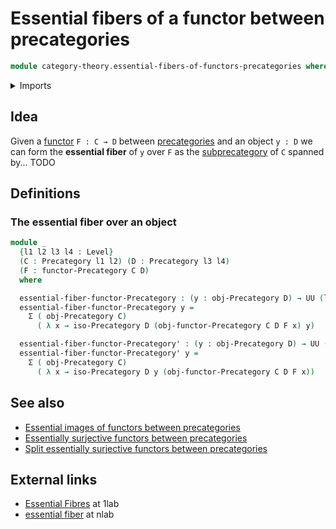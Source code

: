 # Essential fibers of a functor between precategories

```agda
module category-theory.essential-fibers-of-functors-precategories where
```

<details><summary>Imports</summary>

```agda
open import category-theory.functors-precategories
open import category-theory.isomorphisms-in-precategories
open import category-theory.precategories
open import category-theory.subprecategories

open import foundation.dependent-pair-types
open import foundation.existential-quantification
open import foundation.sets
open import foundation.universe-levels
```

</details>

## Idea

Given a [functor](category-theory.functors-precategories.md) `F : C → D` between
[precategories](category-theory.precategories.md) and an object `y : D` we can
form the **essential fiber** of `y` over `F` as the
[subprecategory](category-theory.subprecategories.md) of `C` spanned by... TODO

## Definitions

### The essential fiber over an object

```agda
module _
  {l1 l2 l3 l4 : Level}
  (C : Precategory l1 l2) (D : Precategory l3 l4)
  (F : functor-Precategory C D)
  where

  essential-fiber-functor-Precategory : (y : obj-Precategory D) → UU (l1 ⊔ l4)
  essential-fiber-functor-Precategory y =
    Σ ( obj-Precategory C)
      ( λ x → iso-Precategory D (obj-functor-Precategory C D F x) y)

  essential-fiber-functor-Precategory' : (y : obj-Precategory D) → UU (l1 ⊔ l4)
  essential-fiber-functor-Precategory' y =
    Σ ( obj-Precategory C)
      ( λ x → iso-Precategory D y (obj-functor-Precategory C D F x))
```

## See also

- [Essential images of functors between precategories](category-theory.essential-images-of-functors-precategories.md)
- [Essentially surjective functors between precategories](category-theory.essentially-surjective-functor-precategories.md)
- [Split essentially surjective functors between precategories](category-theory.split.essentially-surjective-functor-precategories.md)

## External links

- [Essential Fibres](https://1lab.dev/Cat.Functor.Properties.html#essential-fibres)
  at 1lab
- [essential fiber](https://ncatlab.org/nlab/show/essential+fiber) at nlab
